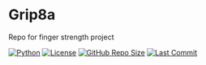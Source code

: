 # Grip8a

Repo for finger strength project

[![Python](https://img.shields.io/badge/Python-3.13-blue.svg)](https://www.python.org/)
[![License](https://img.shields.io/badge/License-MIT-green.svg)](LICENSE)
[![GitHub Repo Size](https://img.shields.io/github/repo-size/justin-frandsen/Grip8a.svg)](https://github.com/justin-frandsen/Grip8a)
[![Last Commit](https://img.shields.io/github/last-commit/justin-frandsen/XXX.svg)](https://github.com/justin-frandsen/Grip8a/commits/main)





